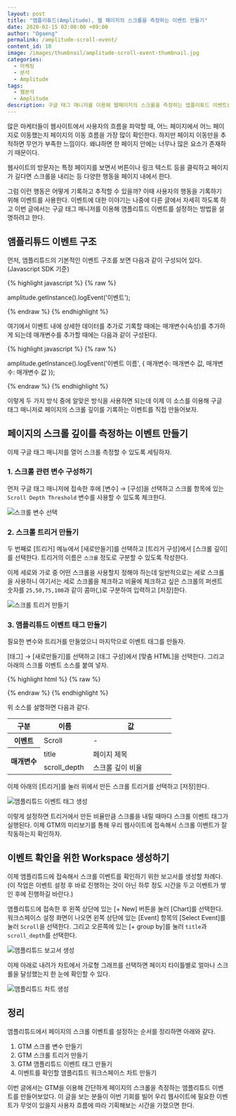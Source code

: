 ```yaml
---
layout: post
title: "앰플리튜드(Amplitude), 웹 페이지의 스크롤을 측정하는 이벤트 만들기"
date: 2020-02-15 02:00:00 +09:00
author: "Ogaeng"
permalink: /amplitude-scroll-event/
content_id: 18
image: /images/thumbnail/amplitude-scroll-event-thumbnail.jpg
categories:
  - 마케팅
  - 분석
  - Amplitude
tags:
  - 웹분석
  - Amplitude
description: 구글 태그 매니저를 이용해 웹페이지의 스크롤을 측정하는 앱플리튜드 이벤트를 만들어보자.
---
```


많은 마케터들이 웹사이트에서 사용자의 흐름을 파악할 때, 어느 페이지에서 어느 페이지로 이동했는지 페이지의 이동 흐름을 가장 많이 확인한다. 하지만 페이지 이동만을 추적하면 무언가 부족한 느낌이다. 왜냐하면 한 페이지 안에는 너무나 많은 요소가 존재하기 때문이다.

웹사이트의 방문자는 특정 페이지를 보면서 버튼이나 링크 텍스트 등을 클릭하고 페이지가 길다면 스크롤을 내리는 등 다양한 행동을 페이지 내에서 한다.

그럼 이런 행동은 어떻게 기록하고 추적할 수 있을까? 이때 사용자의 행동을 기록하기 위해 이벤트를 사용한다. 이벤트에 대한 이야기는 나중에 다른 글에서 자세히 하도록 하고 이번 글에서는 구글 태그 매니저를 이용해 앰플리튜드 이벤트를 설정하는 방법을 설명하려고 한다.

## 앰플리튜드 이벤트 구조

먼저, 앰플리튜드의 기본적인 이벤트 구조를 보면 다음과 같이 구성되어 있다.(Javascript SDK 기준)

{% highlight javascript %}
{% raw %}

amplitude.getInstance().logEvent('이벤트');

{% endraw %}
{% endhighlight %}

여기에서 이벤트 내에 상세한 데이터를 추가로 기록할 때에는 매개변수(속성)를 추가하게 되는데 매개변수를 추가할 때에는 다음과 같이 구성된다.

{% highlight javascript %}
{% raw %}

amplitude.getInstance().logEvent('이벤트 이름', {
  매개변수: 매개변수 값,
  매개변수: 매개변수 값
});

{% endraw %}
{% endhighlight %}

이렇게 두 가지 방식 중에 알맞은 방식을 사용하면 되는데 이제 이 소스를 이용해 구글 태그 매니저로 페이지의 스크롤 깊이를 기록하는 이벤트를 직접 만들어보자.

## 페이지의 스크롤 깊이를 측정하는 이벤트 만들기

이제 구글 태그 매니저를 열어 스크롤 측정할 수 있도록 세팅하자.

### 1. 스크롤 관련 변수 구성하기

먼저 구글 태그 매니저에 접속한 후에 [변수] → [구성]을 선택하고 스크롤 항목에 있는 `Scroll Depth Threshold` 변수를 사용할 수 있도록 체크한다.

![스크롤 변수 선택](/images/post/18/01-gtm-var-check.png)

### 2. 스크롤 트리거 만들기

두 번째로 [트리거] 메뉴에서 [새로만들기]를 선택하고 [트리거 구성]에서 [스크롤 깊이]를 선택한다. 트리거의 이름은 `스크롤` 정도로 구분할 수 있도록 작성한다.

이제 세로와 가로 중 어떤 스크롤을 사용할지 정해야 하는데 일반적으로는 세로 스크롤을 사용하니 여기서는 세로 스크롤을 체크하고 비율에 체크하고 싶은 스크롤의 퍼센트 숫자를 `25,50,75,100`과 같이 콤마(,)로 구분하여 입력하고 [저장]한다.

![스크롤 트리거 만들기](/images/post/18/02-gtm-trigger-scroll.png)

### 3. 앰플리튜드 이벤트 태그 만들기

필요한 변수와 트리거를 만들었으니 마지막으로 이벤트 태그를 만들자.

[태그] → [새로만들기]를 선택하고 [태그 구성]에서 [맞춤 HTML]을 선택한다. 그리고 아래의 스크롤 이벤트 소스를 붙여 넣자.

{% highlight html %}
{% raw %}

<script>
  amplitude.getInstance().logEvent('Scroll', {
    title: document.title,
    scroll_depth: '{{Scroll Depth Threshold}}'
  });
</script>

{% endraw %}
{% endhighlight %}

위 소스를 설명하면 다음과 같다.

<table>
  <thead>
    <th style="width:20%">구분</th>
    <th style="width:30%">이름</th>
    <th>값</th>
  </thead>
  <tbody>
    <tr>
      <th>이벤트</th>
      <td>Scroll</td>
      <td>-</td>
    </tr>
    <tr>
      <th rowspan="2">매개변수</th>
      <td>title</td>
      <td>페이지 제목</td>
    </tr>
    <tr>
      <td>scroll_depth</td>
      <td>스크롤 깊이 비율</td>
    </tr>
  </tbody>
</table>

이제 아래의 [트리거]를 눌러 위에서 만든 스크롤 트리거를 선택하고 [저장]한다.

![앰플리튜드 이벤트 태그 생성](/images/post/18/03-gtm-tag-scroll-event.png)

이렇게 설정하면 트리거에서 만든 비율만큼 스크롤을 내릴 때마다 스크롤 이벤트 태그가 실행된다. 이제 GTM의 미리보기를 통해 우리 웹사이트에 접속해서 스크롤 이벤트가 잘 작동하는지 확인하자.

## 이벤트 확인을 위한 Workspace 생성하기

이제 앰플리튜드에 접속해서 스크롤 이벤트를 확인하기 위한 보고서를 생성할 차례다.(이 작업은 이벤트 설정 후 바로 진행하는 것이 아닌 하루 정도 시간을 두고 이벤트가 쌓인 후에 진행하길 바란다.)

앰플리튜드에 접속한 후 왼쪽 상단에 있는 [+ New] 버튼을 눌러 [Chart]를 선택한다. 워크스페이스 설정 화면이 나오면 왼쪽 상단에 있는 [Event] 항목의 [Select Event]를 눌러 `Scroll`을 선택한다. 그리고 오른쪽에 있는 [+ group by]를 눌러 `title`과 `scroll_depth`를 선택한다.

![앰플리튜드 보고서 생성](/images/post/18/04-amp-workplace-1.png)

이제 아래로 내려가 차트에서 가로형 그래프를 선택하면 페이지 타이틀별로 얼마나 스크롤을 달성했는지 한 눈에 확인할 수 있다.

![앰플리튜드 차트 생성](/images/post/18/05-amp-workplace-2.png)

## 정리

앰플리튜드에서 페이지의 스크롤 이벤트를 설정하는 순서를 정리하면 아래와 같다.

1. GTM 스크롤 변수 만들기
2. GTM 스크롤 트리거 만들기
3. GTM 앰플리튜드 이벤트 태그 만들기
4. 이벤트를 확인할 앰플리튜드 워크스페이스 차트 만들기

이번 글에서는 GTM을 이용해 간단하게 페이지의 스크롤을 측정하는 앰플리튜드 이벤트를 만들어보았다. 이 글을 보는 분들이 이번 기회를 빌어 우리 웹사이트에 필요한 이벤트가 무엇이 있을지 사용자 흐름에 따라 기획해보는 시간을 가졌으면 한다.
